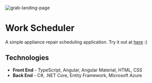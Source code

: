 ![grab-landing-page](/img/scheduler.gif)

# Work Scheduler

A simple appliance repair scheduling application. Try it out at [here](https://scheduler.zilvinaspocius.lt "Work Scheduler") :)

## Technologies

* **Front End** - TypeScript, Angular, Angular Material, HTML, CSS
* **Back End** - C#, .NET Core, Entity Framework, Microsoft Azure
